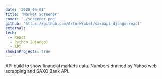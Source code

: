 ```yaml
---
date: '2020-06-01'
title: 'Market Screener'
cover: './screener.png'
github: 'https://github.com/ArturWrobel/saxoapi-django-react'
external: ''
tech:
  - React
  - Python (Django)
  - API
showInProjects: true
---
```


API build to show financial markets data. Numbers drained by Yahoo web scrapping and SAXO Bank API.
